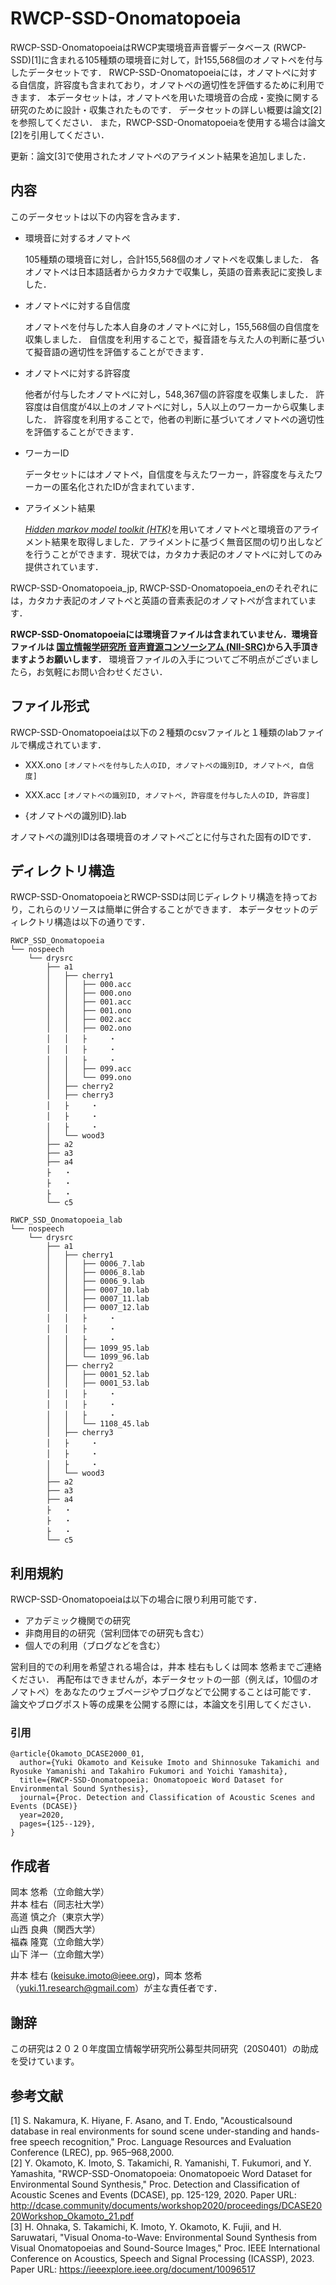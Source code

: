 # RWCP-SSD-Onomatopoeia

RWCP-SSD-OnomatopoeiaはRWCP実環境音声音響データベース (RWCP-SSD)[1]に含まれる105種類の環境音に対して，計155,568個のオノマトペを付与したデータセットです．
RWCP-SSD-Onomatopoeiaには，オノマトペに対する自信度，許容度も含まれており，オノマトペの適切性を評価するために利用できます．
本データセットは，オノマトペを用いた環境音の合成・変換に関する研究のために設計・収集されたものです．
データセットの詳しい概要は論文[2]を参照してください．
また，RWCP-SSD-Onomatopoeiaを使用する場合は論文[2]を引用してください．  

更新：論文[3]で使用されたオノマトペのアライメント結果を追加しました．


## 内容

このデータセットは以下の内容を含みます．

- 環境音に対するオノマトペ

	105種類の環境音に対し，合計155,568個のオノマトペを収集しました．
	各オノマトペは日本語話者からカタカナで収集し，英語の音素表記に変換しました．

- オノマトペに対する自信度

	オノマトペを付与した本人自身のオノマトペに対し，155,568個の自信度を収集しました．
	自信度を利用することで，擬音語を与えた人の判断に基づいて擬音語の適切性を評価することができます．

- オノマトペに対する許容度

	他者が付与したオノマトペに対し，548,367個の許容度を収集しました．
	許容度は自信度が4以上のオノマトペに対し，5人以上のワーカーから収集しました．
	許容度を利用することで，他者の判断に基づいてオノマトペの適切性を評価することができます．

- ワーカーID

	データセットにはオノマトペ，自信度を与えたワーカー，許容度を与えたワーカーの匿名化されたIDが含まれています．

- アライメント結果

	[*Hidden markov model toolkit (HTK)*](https://htk.eng.cam.ac.uk/)を用いてオノマトペと環境音のアライメント結果を取得しました．アライメントに基づく無音区間の切り出しなどを行うことができます．現状では，カタカナ表記のオノマトペに対してのみ提供されています．

RWCP-SSD-Onomatopoeia_jp, RWCP-SSD-Onomatopoeia_enのそれぞれには，カタカナ表記のオノマトペと英語の音素表記のオノマトペが含まれています．

**RWCP-SSD-Onomatopoeiaには環境音ファイルは含まれていません．環境音ファイルは [国立情報学研究所 音声資源コンソーシアム (NII-SRC)](http://research.nii.ac.jp/src/en/index.html)から入手頂きますようお願いします．**
環境音ファイルの入手についてご不明点がございましたら，お気軽にお問い合わせください．


## ファイル形式

RWCP-SSD-Onomatopoeiaは以下の２種類のcsvファイルと１種類のlabファイルで構成されています．

- XXX.ono
	``[オノマトペを付与した人のID, オノマトペの識別ID, オノマトペ, 自信度]``

- XXX.acc
	``[オノマトペの識別ID, オノマトペ, 許容度を付与した人のID, 許容度]``

- {オノマトペの識別ID}.lab

オノマトペの識別IDは各環境音のオノマトペごとに付与された固有のIDです．

## ディレクトリ構造

RWCP-SSD-OnomatopoeiaとRWCP-SSDは同じディレクトリ構造を持っており，これらのリソースは簡単に併合することができます．
本データセットのディレクトリ構造は以下の通りです．

	RWCP_SSD_Onomatopoeia
	└── nospeech
	    └── drysrc
	        ├── a1
	        │   ├── cherry1
	        │   │   ├── 000.acc
	        │   │   ├── 000.ono
	        │   │   ├── 001.acc
	        │   │   ├── 001.ono
	        │   │   ├── 002.acc
	        │   │   ├── 002.ono
	        │   │   ├     ・
	        │   │   ├     ・
	        │   │   ├     ・
	        │   │   ├── 099.acc
	        │   │   └── 099.ono
	        │   ├── cherry2
	        │   ├── cherry3
	        │   ├     ・
	        │   ├     ・
	        │   ├     ・
	        │   └── wood3
	        ├── a2
	        ├── a3
	        ├── a4
	        ├   ・
	        ├   ・
	        ├   ・
	        └── c5

	RWCP_SSD_Onomatopoeia_lab
	└── nospeech
	    └── drysrc
	        ├── a1
	        │   ├── cherry1
	        │   │   ├── 0006_7.lab
	        │   │   ├── 0006_8.lab
	        │   │   ├── 0006_9.lab
	        │   │   ├── 0007_10.lab
	        │   │   ├── 0007_11.lab
	        │   │   ├── 0007_12.lab
	        │   │   ├     ・
	        │   │   ├     ・
	        │   │   ├     ・
	        │   │   ├── 1099_95.lab
	        │   │   └── 1099_96.lab
	        │   ├── cherry2
	        │   │   ├── 0001_52.lab
	        │   │   ├── 0001_53.lab
	        │   │   ├     ・
	        │   │   ├     ・
	        │   │   ├     ・
	        │   │   └── 1108_45.lab
	        │   ├── cherry3
	        │   ├     ・
	        │   ├     ・
	        │   ├     ・
	        │   └── wood3
	        ├── a2
	        ├── a3
	        ├── a4
	        ├   ・
	        ├   ・
	        ├   ・
	        └── c5



## 利用規約

RWCP-SSD-Onomatopoeiaは以下の場合に限り利用可能です．
- アカデミック機関での研究
- 非商用目的の研究（営利団体での研究も含む）
- 個人での利用（ブログなどを含む）

営利目的での利用を希望される場合は，井本 桂右もしくは岡本 悠希までご連絡ください．
再配布はできませんが，本データセットの一部（例えば，10個のオノマトペ）をあなたのウェブページやブログなどで公開することは可能です．
論文やブログポスト等の成果を公開する際には，本論文を引用してください．  

### 引用
```
@article{Okamoto_DCASE2000_01,
  author={Yuki Okamoto and Keisuke Imoto and Shinnosuke Takamichi and Ryosuke Yamanishi and Takahiro Fukumori and Yoichi Yamashita},
  title={RWCP-SSD-Onomatopoeia: Onomatopoeic Word Dataset for Environmental Sound Synthesis},
  journal={Proc. Detection and Classification of Acoustic Scenes and Events (DCASE)}
  year=2020,
  pages={125--129},
}
```


## 作成者
岡本 悠希（立命館大学）  
井本 桂右（同志社大学）  
高道 慎之介（東京大学）  
山西 良典（関西大学）  
福森 隆寛（立命館大学）  
山下 洋一（立命館大学）  

井本 桂右 (keisuke.imoto@ieee.org)，岡本 悠希（yuki.11.research@gmail.com）が主な責任者です．


## 謝辞

この研究は２０２０年度国立情報学研究所公募型共同研究（20S0401）の助成を受けています。



## 参考文献
[1] S. Nakamura, K. Hiyane, F. Asano, and T. Endo, "Acousticalsound database in real environments for sound scene under-standing and hands-free speech recognition," Proc. Language Resources and Evaluation Conference (LREC), pp. 965–968,2000.  
[2] Y. Okamoto, K. Imoto, S. Takamichi, R. Yamanishi, T. Fukumori, and Y. Yamashita, "RWCP-SSD-Onomatopoeia: Onomatopoeic Word Dataset for Environmental Sound Synthesis," Proc. Detection and Classification of Acoustic Scenes and Events (DCASE), pp. 125-129, 2020. Paper URL: http://dcase.community/documents/workshop2020/proceedings/DCASE2020Workshop_Okamoto_21.pdf  
[3] H. Ohnaka, S. Takamichi, K. Imoto, Y. Okamoto, K. Fujii, and H. Saruwatari, "Visual Onoma-to-Wave: Environmental Sound Synthesis from Visual Onomatopoeias and Sound-Source Images," Proc. IEEE International Conference on Acoustics, Speech and Signal Processing (ICASSP), 2023. Paper URL: https://ieeexplore.ieee.org/document/10096517